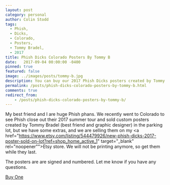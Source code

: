 ```yaml
---
layout: post
category: personal
author: Colin Stodd
tags:
  - Phish,
  - Dicks,
  - Colorado,
  - Posters,
  - Tommy Bradel,
  - 2017
title: Phish Dicks Colorado Posters By Tommy B
date:   2017-09-04 00:00:00 -0400
pinned: true
featured: false
image: ../images/posts/tommy-b.jpg
description: You can buy our 2017 Phish Dicks posters created by Tommy Bradel on Etsy.
permalink: /posts/phish-dicks-colorado-posters-by-tommy-b.html
comments: true
redirect_from:
    - /posts/phish-dicks-colorado-posters-by-tommy-b/
---
```


My best friend and I are huge Phish phans. We recently went to Colorado to see Phish close out their 2017 summer tour and sold custom posters created by Tommy Bradel (best friend and graphic designer) in the parking lot, but we have some extras, and we are selling them on my <a href="https://www.etsy.com/listing/544479926/new-phish-dicks-2017-poster-sold-on-lot?ref=shop_home_active_1" target="_blank" rel="noopener"">Etsy store</a>.  We will not be printing anymore, so get them while they last.

The posters are are signed and numbered. Let me know if you have any questions.

<a href="https://www.etsy.com/listing/544479926/new-phish-dicks-2017-poster-sold-on-lot?ref=shop_home_active_1" target="_blank" rel="noopener" class="button special">Buy One</a>